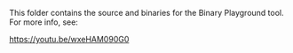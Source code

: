 This folder contains the source and binaries for the Binary Playground tool.  For more info, see:

https://youtu.be/wxeHAM090G0
